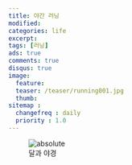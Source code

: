 ```yaml
---
title: 야간 러닝
modified:
categories: life
excerpt:
tags: [러닝]
ads: true
comments: true
disqus: true
image:
  feature:
  teaser: /teaser/running001.jpg
  thumb:
sitemap :
  changefreq : daily
  priority : 1.0
---
```


<figure>
	<img src='{{ "/assets/images/gallery/KakaoTalk_20190618_085439458.jpg" | relative_url }}' alt='absolute'>
	<figcaption>달과 야경</figcaption>
</figure>
